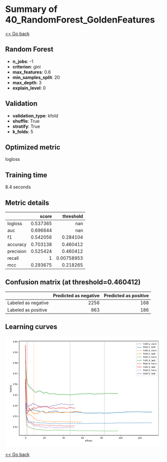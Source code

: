 # Summary of 40_RandomForest_GoldenFeatures

[<< Go back](../README.md)


## Random Forest
- **n_jobs**: -1
- **criterion**: gini
- **max_features**: 0.6
- **min_samples_split**: 20
- **max_depth**: 3
- **explain_level**: 0

## Validation
 - **validation_type**: kfold
 - **shuffle**: True
 - **stratify**: True
 - **k_folds**: 5

## Optimized metric
logloss

## Training time

8.4 seconds

## Metric details
|           |    score |    threshold |
|:----------|---------:|-------------:|
| logloss   | 0.537365 | nan          |
| auc       | 0.696644 | nan          |
| f1        | 0.542056 |   0.284104   |
| accuracy  | 0.703138 |   0.460412   |
| precision | 0.525424 |   0.460412   |
| recall    | 1        |   0.00758953 |
| mcc       | 0.293675 |   0.218265   |


## Confusion matrix (at threshold=0.460412)
|                     |   Predicted as negative |   Predicted as positive |
|:--------------------|------------------------:|------------------------:|
| Labeled as negative |                    2256 |                     168 |
| Labeled as positive |                     863 |                     186 |

## Learning curves
![Learning curves](learning_curves.png)

[<< Go back](../README.md)
